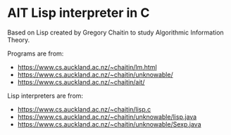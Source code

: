 AIT Lisp interpreter in C
=========================
Based on Lisp created by Gregory Chaitin to study Algorithmic Information Theory.

Programs are from:
* https://www.cs.auckland.ac.nz/~chaitin/lm.html
* https://www.cs.auckland.ac.nz/~chaitin/unknowable/
* https://www.cs.auckland.ac.nz/~chaitin/ait/

Lisp interpreters are from:
* https://www.cs.auckland.ac.nz/~chaitin/lisp.c
* https://www.cs.auckland.ac.nz/~chaitin/unknowable/lisp.java
* https://www.cs.auckland.ac.nz/~chaitin/unknowable/Sexp.java
